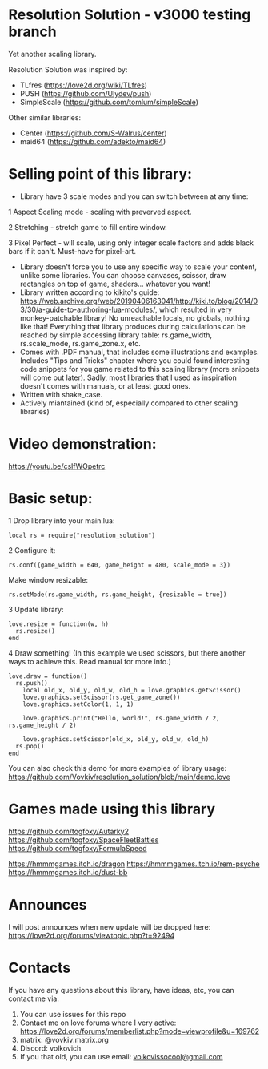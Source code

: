 # Resolution Solution - v3000 testing branch
Yet another scaling library.

Resolution Solution was inspired by:
* TLfres (https://love2d.org/wiki/TLfres)
* PUSH (https://github.com/Ulydev/push)
* SimpleScale (https://github.com/tomlum/simpleScale)

Other similar libraries:
* Center (https://github.com/S-Walrus/center)
* maid64 (https://github.com/adekto/maid64)

# Selling point of this library:
* Library have 3 scale modes and you can switch between at any time:

1 Aspect Scaling mode - scaling with preverved aspect.

2 Stretching - stretch game to fill entire window.

3 Pixel Perfect - will scale, using only integer scale factors and adds black bars if it can't. Must-have for pixel-art.

* Library doesn't force you to use any specific way to scale your content, unlike some libraries. You can choose canvases, scissor, draw rectangles on top of game, shaders... whatever you want!
* Library written according to kikito's guide: https://web.archive.org/web/20190406163041/http://kiki.to/blog/2014/03/30/a-guide-to-authoring-lua-modules/, which resulted in very monkey-patchable library! No unreachable locals, no globals, nothing like that! Everything that library produces during calculations can be reached by simple accessing library table: rs.game_width, rs.scale_mode, rs.game_zone.x, etc.
* Comes with .PDF manual, that includes some illustrations and examples. Includes "Tips and Tricks" chapter where you could found interesting code snippets for you game related to this scaling library (more snippets will come out later). Sadly, most libraries that I used as inspiration doesn't comes with manuals, or at least good ones.
* Written with shake_case.
* Actively miantained (kind of, especially compared to other scaling libraries)

# Video demonstration:
https://youtu.be/cslfWOpetrc

# Basic setup:
1 Drop library into your main.lua:

``` local rs = require("resolution_solution") ```

2 Configure it:

``` rs.conf({game_width = 640, game_height = 480, scale_mode = 3}) ```

Make window resizable:

``` rs.setMode(rs.game_width, rs.game_height, {resizable = true}) ```

3 Update library:
 ```
love.resize = function(w, h)
   rs.resize()
end
``` 
4 Draw something! (In this example we used scissors, but there another ways to achieve this. Read manual for more info.)
```
love.draw = function()
  rs.push()
    local old_x, old_y, old_w, old_h = love.graphics.getScissor()
    love.graphics.setScissor(rs.get_game_zone())
    love.graphics.setColor(1, 1, 1)
    
    love.graphics.print("Hello, world!", rs.game_width / 2, rs.game_height / 2)
    
    love.graphics.setScissor(old_x, old_y, old_w, old_h)
  rs.pop()
end
```
You can also check this demo for more examples of library usage: https://github.com/Vovkiv/resolution_solution/blob/main/demo.love

# Games made using this library
https://github.com/togfoxy/Autarky2
https://github.com/togfoxy/SpaceFleetBattles
https://github.com/togfoxy/FormulaSpeed

https://hmmmgames.itch.io/dragon
https://hmmmgames.itch.io/rem-psyche
https://hmmmgames.itch.io/dust-bb

# Announces
I will post announces when new update will be dropped here: https://love2d.org/forums/viewtopic.php?t=92494

# Contacts
If you have any questions about this library, have ideas, etc, you can contact me via:
1. You can use issues for this repo
2. Contact me on love forums where I very active: https://love2d.org/forums/memberlist.php?mode=viewprofile&u=169762
3. matrix: @vovkiv:matrix.org
4. Discord: volkovich
5. If you that old, you can use email: volkovissocool@gmail.com
